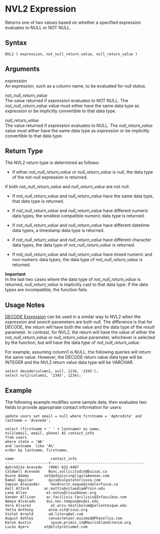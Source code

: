 # NVL2 Expression<a name="r_NVL2"></a>

Returns one of two values based on whether a specified expression evaluates to NULL or NOT NULL\.

## Syntax<a name="r_NVL2-synopsis"></a>

```
NVL2 ( expression, not_null_return_value, null_return_value )
```

## Arguments<a name="r_NVL2-arguments"></a>

 *expression*   
An expression, such as a column name, to be evaluated for null status\.

 *not\_null\_return\_value*   
The value returned if *expression* evaluates to NOT NULL\. The *not\_null\_return\_value* value must either have the same data type as *expression* or be implicitly convertible to that data type\.

 *null\_return\_value*   
The value returned if *expression* evaluates to NULL\. The *null\_return\_value* value must either have the same data type as *expression* or be implicitly convertible to that data type\.

## Return Type<a name="r_NVL2-return-type"></a>

The NVL2 return type is determined as follows:

+ If either *not\_null\_return\_value* or *null\_return\_value* is null, the data type of the not\-null expression is returned\.

If both *not\_null\_return\_value* and *null\_return\_value* are not null:

+ If *not\_null\_return\_value* and *null\_return\_value* have the same data type, that data type is returned\.

+ If *not\_null\_return\_value* and *null\_return\_value* have different numeric data types, the smallest compatible numeric data type is returned\.

+ If *not\_null\_return\_value* and *null\_return\_value* have different datetime data types, a timestamp data type is returned\.

+ If *not\_null\_return\_value* and *null\_return\_value* have different character data types, the data type of *not\_null\_return\_value* is returned\.

+ If *not\_null\_return\_value* and *null\_return\_value* have mixed numeric and non\-numeric data types, the data type of *not\_null\_return\_value* is returned\.

**Important**  
In the last two cases where the data type of *not\_null\_return\_value* is returned, *null\_return\_value* is implicitly cast to that data type\. If the data types are incompatible, the function fails\.

## Usage Notes<a name="nvl2-usage-notes"></a>

[DECODE Expression](r_DECODE_expression.md) can be used in a similar way to NVL2 when the *expression* and *search* parameters are both null\. The difference is that for DECODE, the return will have both the value and the data type of the *result* parameter\. In contrast, for NVL2, the return will have the value of either the *not\_null\_return\_value* or *null\_return\_value* parameter, whichever is selected by the function, but will have the data type of *not\_null\_return\_value*\.

For example, assuming column1 is NULL, the following queries will return the same value\. However, the DECODE return value data type will be INTEGER and the NVL2 return value data type will be VARCHAR\.

```
select decode(column1, null, 1234, '2345');
select nvl2(column1, '2345', 1234);
```

## Example<a name="r_NVL2-examples"></a>

The following example modifies some sample data, then evaluates two fields to provide appropriate contact information for users: 

```
update users set email = null where firstname = 'Aphrodite' and lastname = 'Acevedo';

select (firstname + ' ' + lastname) as name, 
nvl2(email, email, phone) AS contact_info
from users 
where state = 'WA'
and lastname  like 'A%'
order by lastname, firstname;

name			     contact_info	
--------------------+-------------------------------------------
Aphrodite Acevedo	(906) 632-4407
Caldwell Acevedo 	Nunc.sollicitudin@Duisac.ca
Quinn Adams		  vel@adipiscingligulaAenean.com
Kamal Aguilar		quis@vulputaterisusa.com
Samson Alexander	 hendrerit.neque@indolorFusce.ca
Hall Alford		  ac.mattis@vitaediamProin.edu
Lane Allen		   et.netus@risusDonec.org
Xander Allison	   ac.facilisis.facilisis@Infaucibus.com
Amaya Alvarado	   dui.nec.tempus@eudui.edu
Vera Alvarez		 at.arcu.Vestibulum@pellentesque.edu
Yetta Anthony		enim.sit@risus.org
Violet Arnold		ad.litora@at.com
August Ashley		consectetuer.euismod@Phasellus.com
Karyn Austin		 ipsum.primis.in@Maurisblanditenim.org
Lucas Ayers		  at@elitpretiumet.com
```